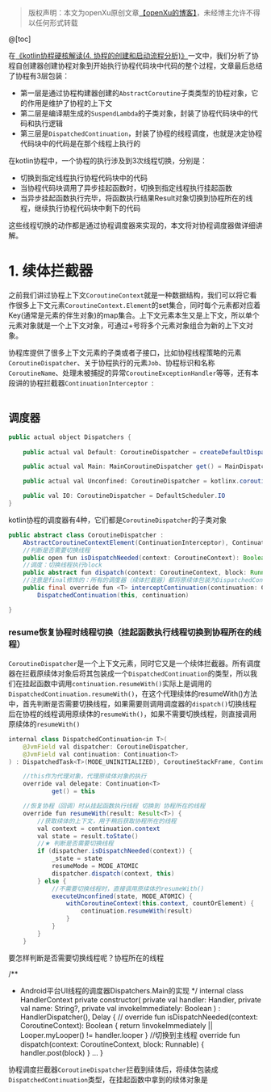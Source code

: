 > 版权声明：本文为openXu原创文章[【openXu的博客】](http://blog.csdn.net/xmxkf)，未经博主允许不得以任何形式转载

@[toc]



在[《kotlin协程硬核解读(4. 协程的创建和启动流程分析)》](https://openxu.blog.csdn.net/article/details/117000126)一文中，我们分析了协程自创建器创建协程对象到开始执行协程代码块中代码的整个过程，文章最后总结了协程有3层包装：

- 第一层是通过协程构建器创建的`AbstractCoroutine`子类类型的协程对象，它的作用是维护了协程的上下文
- 第二层是编译期生成的`SuspendLambda`的子类对象，封装了协程代码块中的代码和执行逻辑
- 第三层是`DispatchedContinuation`，封装了协程的线程调度，也就是决定协程代码块中的代码是在那个线程上执行的

在kotlin协程中，一个协程的执行涉及到3次线程切换，分别是：

- 切换到指定线程执行协程代码块中的代码
- 当协程代码块调用了异步挂起函数时，切换到指定线程执行挂起函数
- 当异步挂起函数执行完毕，将函数执行结果Result对象切换到协程所在的线程，继续执行协程代码块中剩下的代码

这些线程切换的动作都是通过协程调度器来实现的，本文将对协程调度器做详细讲解。















# 1. 续体拦截器

之前我们讲过协程上下文`CoroutineContext`就是一种数据结构，我们可以将它看作很多上下文元素`CoroutineContext.Element`的set集合，同时每个元素都对应着Key(通常是元素的伴生对象)的map集合。上下文元素本生又是上下文，所以单个元素对象就是一个上下文对象，可通过+号将多个元素对象组合为新的上下文对象。

协程库提供了很多上下文元素的子类或者子接口，比如协程线程策略的元素`CoroutineDispatcher`、关于协程执行的元素`Job`、协程标识和名称`CoroutineName`、处理未被捕捉的异常`CoroutineExceptionHandler`等等，还有本段讲的协程拦截器`ContinuationInterceptor `:

```kotlin

```


## 调度器



```java
public actual object Dispatchers {
    
    public actual val Default: CoroutineDispatcher = createDefaultDispatcher()

    public actual val Main: MainCoroutineDispatcher get() = MainDispatcherLoader.dispatcher

    public actual val Unconfined: CoroutineDispatcher = kotlinx.coroutines.Unconfined

    public val IO: CoroutineDispatcher = DefaultScheduler.IO
}
```

kotlin协程的调度器有4种，它们都是`CoroutineDispatcher`的子类对象

```java
public abstract class CoroutineDispatcher :
	AbstractCoroutineContextElement(ContinuationInterceptor), ContinuationInterceptor {
	//判断是否需要切换线程
	public open fun isDispatchNeeded(context: CoroutineContext): Boolean = true
	//调度：切换线程执行block
	public abstract fun dispatch(context: CoroutineContext, block: Runnable)
	//注意是final修饰的：所有的调度器（续体拦截器）都将原续体包装为DispatchedContinuation类型
	public final override fun <T> interceptContinuation(continuation: Continuation<T>): Continuation<T> =
		DispatchedContinuation(this, continuation)

}
```

### resume恢复协程时线程切换（挂起函数执行线程切换到协程所在的线程）

`CoroutineDispatcher`是一个上下文元素，同时它又是一个续体拦截器。所有调度器在拦截原续体对象后将其包装成一个`DispatchedContinuation`的类型，所以我们在挂起函数中调用`continuation.resumeWith()`实际上是调用的`DispatchedContinuation.resumeWith()`，在这个代理续体的resumeWith()方法中，首先判断是否需要切换线程，如果需要则调用调度器的`dispatch()`切换线程后在协程的线程调用原续体的`resumeWith()`，如果不需要切换线程，则直接调用原续体的`resumeWith()`

```java
internal class DispatchedContinuation<in T>(
    @JvmField val dispatcher: CoroutineDispatcher,
    @JvmField val continuation: Continuation<T>
) : DispatchedTask<T>(MODE_UNINITIALIZED), CoroutineStackFrame, Continuation<T> by continuation {

	//this作为代理对象，代理原续体对象的执行
	override val delegate: Continuation<T>
	        get() = this

	//恢复协程（回调）时从挂起函数执行线程 切换到 协程所在的线程
    override fun resumeWith(result: Result<T>) {
    	//获取续体的上下文，用于稍后获取协程所在的线程
        val context = continuation.context
        val state = result.toState()
        //★ 判断是否需要切换线程
        if (dispatcher.isDispatchNeeded(context)) {
            _state = state
            resumeMode = MODE_ATOMIC
            dispatcher.dispatch(context, this)
        } else {
        	//不需要切换线程时，直接调用原续体的resumeWith()
            executeUnconfined(state, MODE_ATOMIC) {
                withCoroutineContext(this.context, countOrElement) {
                    continuation.resumeWith(result)
                }
            }
        }
    }

```

要怎样判断是否需要切换线程呢？协程所在的线程



/**
 * Android平台UI线程的调度器Dispatchers.Main的实现
 */
    internal class HandlerContext private constructor(
    private val handler: Handler,
    private val name: String?,
    private val invokeImmediately: Boolean
    ) : HandlerDispatcher(), Delay {
    //
    override fun isDispatchNeeded(context: CoroutineContext): Boolean {
        return !invokeImmediately || Looper.myLooper() != handler.looper
    }
    //切换到主线程
    override fun dispatch(context: CoroutineContext, block: Runnable) {
        handler.post(block)
    }
    ...
    }


协程调度拦截器`CoroutineDispatcher`拦截到续体后，将续体包装成`DispatchedContinuation`类型，在挂起函数中拿到的续体对象是





